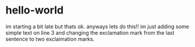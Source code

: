 # hello-world
im starting a bit late but thats ok. anyways lets do this!!
im just adding some simple text on line 3 and changing the exclamation mark from the last sentence to two exclaimation marks.
